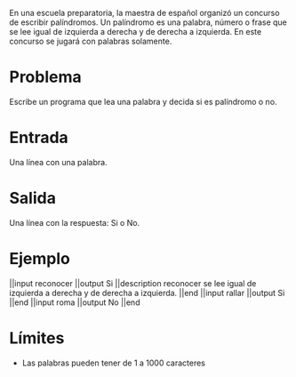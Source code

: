 En una escuela preparatoria, la maestra de español organizó un concurso de escribir palíndromos. Un palíndromo es una palabra, número o frase que se lee igual de izquierda a derecha y de derecha a izquierda.
En este concurso se jugará con palabras solamente.

# Problema

Escribe un programa que lea una palabra y decida si es palíndromo o no.

# Entrada

Una línea con una palabra.

# Salida

Una línea con la respuesta: Si o No.

# Ejemplo

||input
reconocer
||output
Si
||description
reconocer se lee igual de izquierda a derecha y de derecha a izquierda.
||end
||input
rallar
||output
Si
||end
||input
roma
||output
No
||end

# Límites

- Las palabras pueden tener de 1 a 1000 caracteres
